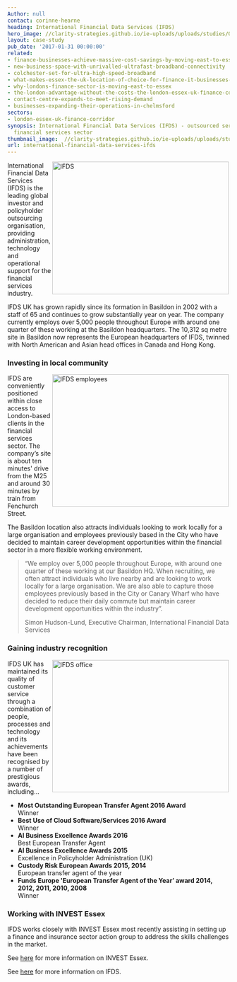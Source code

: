 ```yaml
---
Author: null
contact: corinne-hearne
heading: International Financial Data Services (IFDS)
hero_image: //clarity-strategies.github.io/ie-uploads/uploads/studies/Officeatnite_1980.jpg
layout: case-study
pub_date: '2017-01-31 00:00:00'
related:
- finance-businesses-achieve-massive-cost-savings-by-moving-east-to-essex
- new-business-space-with-unrivalled-ultrafast-broadband-connectivity
- colchester-set-for-ultra-high-speed-broadband
- what-makes-essex-the-uk-location-of-choice-for-finance-it-businesses-and-data-centres
- why-londons-finance-sector-is-moving-east-to-essex
- the-london-advantage-without-the-costs-the-london-essex-uk-finance-corridor
- contact-centre-expands-to-meet-rising-demand
- businesses-expanding-their-operations-in-chelmsford
sectors:
- london-essex-uk-finance-corridor
synopsis: International Financial Data Services (IFDS) - outsourced services for the
  financial services sector
thumbnail_image:  //clarity-strategies.github.io/ie-uploads/uploads/studies/IMG_0837_555.jpg
url: international-financial-data-services-ifds
---
```


<p><img alt='IFDS' src='//clarity-strategies.github.io/ie-uploads/uploads/about/IMG_0837_400.jpg' style='width: 400px; height: 300px; margin-left: 2px; margin-right: 2px; float: right;'/>International Financial Data Services (IFDS) is the leading global investor and policyholder outsourcing organisation, providing administration, technology and operational support for the financial services industry.</p><p>IFDS UK has grown rapidly since its formation in Basildon in 2002 with a staff of 65 and continues to grow substantially year on year. The company currently employs over 5,000 people throughout Europe with around one quarter of these working at the Basildon headquarters. The 10,312 sq metre site in Basildon now represents the European headquarters of IFDS, twinned with North American and Asian head offices in Canada and Hong Kong.</p><h3>Investing in local community</h3><p><img alt='IFDS employees ' src='//clarity-strategies.github.io/ie-uploads/uploads/about/IFDS_Group_shot_1103_400.jpg' style='width: 400px; height: 299px; margin-left: 2px; margin-right: 2px; float: right;'/>IFDS are conveniently positioned within close access to London-based clients in the financial services sector. The company’s site is about ten minutes' drive from the M25 and around 30 minutes by train from Fenchurch Street.</p><p>The Basildon location also attracts individuals looking to work locally for a large organisation and employees previously based in the City who have decided to maintain career development opportunities within the financial sector in a more flexible working environment.</p><blockquote><p>“We employ over 5,000 people throughout Europe, with around one quarter of these working at our Basildon HQ. When recruiting, we often attract individuals who live nearby and are looking to work locally for a large organisation. We are also able to capture those employees previously based in the City or Canary Wharf who have decided to reduce their daily commute but maintain career development opportunities within the industry”.</p><p>Simon Hudson-Lund, Executive Chairman, International Financial Data Services</p></blockquote><h3>Gaining industry recognition</h3><p><img alt='IFDS office' src='//clarity-strategies.github.io/ie-uploads/uploads/about/PJPL4431_lo_res_400.jpg' style='width: 400px; height: 299px; margin-left: 2px; margin-right: 2px; float: right;'/>IFDS UK has maintained its quality of customer service through a combination of people, processes and technology and its achievements have been recognised by a number of prestigious awards, including…</p><ul><li><strong>Most Outstanding European Transfer Agent 2016 Award</strong><br/>Winner</li><li><strong>Best Use of Cloud Software/Services 2016 Award</strong><br/>Winner</li><li><strong>AI Business Excellence Awards 2016</strong><br/>Best European Transfer Agent</li><li><strong>AI Business Excellence Awards 2015</strong><br/>Excellence in Policyholder Administration (UK)</li><li><strong>Custody Risk European Awards 2015, 2014</strong><br/>European transfer agent of the year</li><li><strong>Funds Europe 'European Transfer Agent of the Year’ award 2014, 2012, 2011, 2010, 2008</strong><br/>Winner</li></ul><h3>Working with INVEST Essex</h3><p>IFDS works closely with INVEST Essex most recently assisting in setting up a finance and insurance sector action group to address the skills challenges in the market.</p><p>See <a href='http://investessex.co.uk/' target='_blank'>here</a> for more information on INVEST Essex.</p><p>See <a href='http://www.ifdsgroup.com/europe' target='_blank'>here</a> for more information on IFDS.</p>